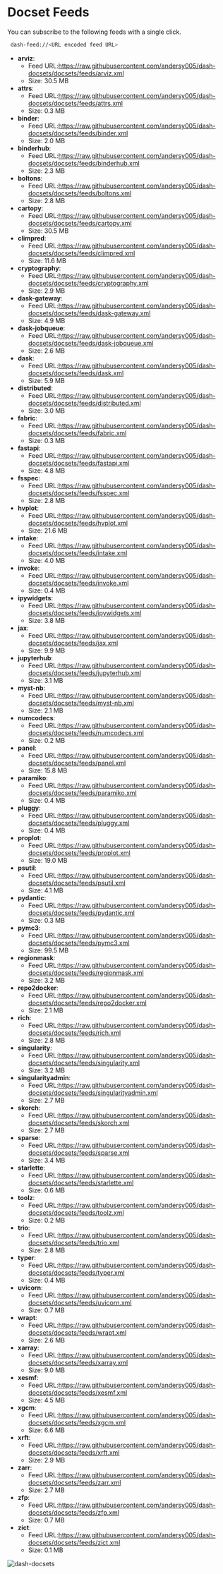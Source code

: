 # Docset Feeds

You can subscribe to the following feeds with a single click.

```bash
 dash-feed://<URL encoded feed URL>
```

- **arviz**:
  - Feed URL:https://raw.githubusercontent.com/andersy005/dash-docsets/docsets/feeds/arviz.xml
  - Size: 30.5 MB
- **attrs**:
  - Feed URL:https://raw.githubusercontent.com/andersy005/dash-docsets/docsets/feeds/attrs.xml
  - Size: 0.3 MB
- **binder**:
  - Feed URL:https://raw.githubusercontent.com/andersy005/dash-docsets/docsets/feeds/binder.xml
  - Size: 2.0 MB
- **binderhub**:
  - Feed URL:https://raw.githubusercontent.com/andersy005/dash-docsets/docsets/feeds/binderhub.xml
  - Size: 2.3 MB
- **boltons**:
  - Feed URL:https://raw.githubusercontent.com/andersy005/dash-docsets/docsets/feeds/boltons.xml
  - Size: 2.8 MB
- **cartopy**:
  - Feed URL:https://raw.githubusercontent.com/andersy005/dash-docsets/docsets/feeds/cartopy.xml
  - Size: 30.5 MB
- **climpred**:
  - Feed URL:https://raw.githubusercontent.com/andersy005/dash-docsets/docsets/feeds/climpred.xml
  - Size: 11.6 MB
- **cryptography**:
  - Feed URL:https://raw.githubusercontent.com/andersy005/dash-docsets/docsets/feeds/cryptography.xml
  - Size: 2.9 MB
- **dask-gateway**:
  - Feed URL:https://raw.githubusercontent.com/andersy005/dash-docsets/docsets/feeds/dask-gateway.xml
  - Size: 4.9 MB
- **dask-jobqueue**:
  - Feed URL:https://raw.githubusercontent.com/andersy005/dash-docsets/docsets/feeds/dask-jobqueue.xml
  - Size: 2.6 MB
- **dask**:
  - Feed URL:https://raw.githubusercontent.com/andersy005/dash-docsets/docsets/feeds/dask.xml
  - Size: 5.9 MB
- **distributed**:
  - Feed URL:https://raw.githubusercontent.com/andersy005/dash-docsets/docsets/feeds/distributed.xml
  - Size: 3.0 MB
- **fabric**:
  - Feed URL:https://raw.githubusercontent.com/andersy005/dash-docsets/docsets/feeds/fabric.xml
  - Size: 0.3 MB
- **fastapi**:
  - Feed URL:https://raw.githubusercontent.com/andersy005/dash-docsets/docsets/feeds/fastapi.xml
  - Size: 4.8 MB
- **fsspec**:
  - Feed URL:https://raw.githubusercontent.com/andersy005/dash-docsets/docsets/feeds/fsspec.xml
  - Size: 2.8 MB
- **hvplot**:
  - Feed URL:https://raw.githubusercontent.com/andersy005/dash-docsets/docsets/feeds/hvplot.xml
  - Size: 21.6 MB
- **intake**:
  - Feed URL:https://raw.githubusercontent.com/andersy005/dash-docsets/docsets/feeds/intake.xml
  - Size: 4.0 MB
- **invoke**:
  - Feed URL:https://raw.githubusercontent.com/andersy005/dash-docsets/docsets/feeds/invoke.xml
  - Size: 0.4 MB
- **ipywidgets**:
  - Feed URL:https://raw.githubusercontent.com/andersy005/dash-docsets/docsets/feeds/ipywidgets.xml
  - Size: 3.8 MB
- **jax**:
  - Feed URL:https://raw.githubusercontent.com/andersy005/dash-docsets/docsets/feeds/jax.xml
  - Size: 9.9 MB
- **jupyterhub**:
  - Feed URL:https://raw.githubusercontent.com/andersy005/dash-docsets/docsets/feeds/jupyterhub.xml
  - Size: 3.1 MB
- **myst-nb**:
  - Feed URL:https://raw.githubusercontent.com/andersy005/dash-docsets/docsets/feeds/myst-nb.xml
  - Size: 2.1 MB
- **numcodecs**:
  - Feed URL:https://raw.githubusercontent.com/andersy005/dash-docsets/docsets/feeds/numcodecs.xml
  - Size: 0.2 MB
- **panel**:
  - Feed URL:https://raw.githubusercontent.com/andersy005/dash-docsets/docsets/feeds/panel.xml
  - Size: 15.8 MB
- **paramiko**:
  - Feed URL:https://raw.githubusercontent.com/andersy005/dash-docsets/docsets/feeds/paramiko.xml
  - Size: 0.4 MB
- **pluggy**:
  - Feed URL:https://raw.githubusercontent.com/andersy005/dash-docsets/docsets/feeds/pluggy.xml
  - Size: 0.4 MB
- **proplot**:
  - Feed URL:https://raw.githubusercontent.com/andersy005/dash-docsets/docsets/feeds/proplot.xml
  - Size: 19.0 MB
- **psutil**:
  - Feed URL:https://raw.githubusercontent.com/andersy005/dash-docsets/docsets/feeds/psutil.xml
  - Size: 4.1 MB
- **pydantic**:
  - Feed URL:https://raw.githubusercontent.com/andersy005/dash-docsets/docsets/feeds/pydantic.xml
  - Size: 0.3 MB
- **pymc3**:
  - Feed URL:https://raw.githubusercontent.com/andersy005/dash-docsets/docsets/feeds/pymc3.xml
  - Size: 99.5 MB
- **regionmask**:
  - Feed URL:https://raw.githubusercontent.com/andersy005/dash-docsets/docsets/feeds/regionmask.xml
  - Size: 3.2 MB
- **repo2docker**:
  - Feed URL:https://raw.githubusercontent.com/andersy005/dash-docsets/docsets/feeds/repo2docker.xml
  - Size: 2.1 MB
- **rich**:
  - Feed URL:https://raw.githubusercontent.com/andersy005/dash-docsets/docsets/feeds/rich.xml
  - Size: 2.8 MB
- **singularity**:
  - Feed URL:https://raw.githubusercontent.com/andersy005/dash-docsets/docsets/feeds/singularity.xml
  - Size: 3.2 MB
- **singularityadmin**:
  - Feed URL:https://raw.githubusercontent.com/andersy005/dash-docsets/docsets/feeds/singularityadmin.xml
  - Size: 2.7 MB
- **skorch**:
  - Feed URL:https://raw.githubusercontent.com/andersy005/dash-docsets/docsets/feeds/skorch.xml
  - Size: 2.7 MB
- **sparse**:
  - Feed URL:https://raw.githubusercontent.com/andersy005/dash-docsets/docsets/feeds/sparse.xml
  - Size: 3.4 MB
- **starlette**:
  - Feed URL:https://raw.githubusercontent.com/andersy005/dash-docsets/docsets/feeds/starlette.xml
  - Size: 0.6 MB
- **toolz**:
  - Feed URL:https://raw.githubusercontent.com/andersy005/dash-docsets/docsets/feeds/toolz.xml
  - Size: 0.2 MB
- **trio**:
  - Feed URL:https://raw.githubusercontent.com/andersy005/dash-docsets/docsets/feeds/trio.xml
  - Size: 2.8 MB
- **typer**:
  - Feed URL:https://raw.githubusercontent.com/andersy005/dash-docsets/docsets/feeds/typer.xml
  - Size: 0.4 MB
- **uvicorn**:
  - Feed URL:https://raw.githubusercontent.com/andersy005/dash-docsets/docsets/feeds/uvicorn.xml
  - Size: 0.7 MB
- **wrapt**:
  - Feed URL:https://raw.githubusercontent.com/andersy005/dash-docsets/docsets/feeds/wrapt.xml
  - Size: 2.6 MB
- **xarray**:
  - Feed URL:https://raw.githubusercontent.com/andersy005/dash-docsets/docsets/feeds/xarray.xml
  - Size: 9.0 MB
- **xesmf**:
  - Feed URL:https://raw.githubusercontent.com/andersy005/dash-docsets/docsets/feeds/xesmf.xml
  - Size: 4.5 MB
- **xgcm**:
  - Feed URL:https://raw.githubusercontent.com/andersy005/dash-docsets/docsets/feeds/xgcm.xml
  - Size: 6.6 MB
- **xrft**:
  - Feed URL:https://raw.githubusercontent.com/andersy005/dash-docsets/docsets/feeds/xrft.xml
  - Size: 2.9 MB
- **zarr**:
  - Feed URL:https://raw.githubusercontent.com/andersy005/dash-docsets/docsets/feeds/zarr.xml
  - Size: 2.7 MB
- **zfp**:
  - Feed URL:https://raw.githubusercontent.com/andersy005/dash-docsets/docsets/feeds/zfp.xml
  - Size: 0.7 MB
- **zict**:
  - Feed URL:https://raw.githubusercontent.com/andersy005/dash-docsets/docsets/feeds/zict.xml
  - Size: 0.1 MB

![dash-docsets](https://github.com/andersy005/dash-docsets/raw/main/images/how-to-add-feed.png)
